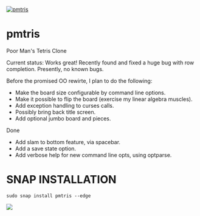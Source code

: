 [![pmtris](https://snapcraft.io/pmtris/badge.svg)](https://snapcraft.io/pmtris)

pmtris
======

Poor Man's Tetris Clone 

Current status: Works great!  Recently found and fixed a huge bug with row completion.  Presently, no known bugs.

Before the promised OO rewirte, I plan to do the following:
* Make the board size configurable by command line options.
* Make it possible to flip the board (exercise my linear algebra muscles).
* Add exception handling to curses calls.
* Possibly bring back title screen.
* Add optional jumbo board and pieces.

Done
* Add slam to bottom feature, via spacebar.
* Add a save state option.
* Add verbose help for new command line opts, using optparse.

# SNAP INSTALLATION
`sudo snap install pmtris --edge`

![](https://github.com/mhearse/pmtris/blob/master/screenshots/Screencast-2017.08.03-15.32.gif)
